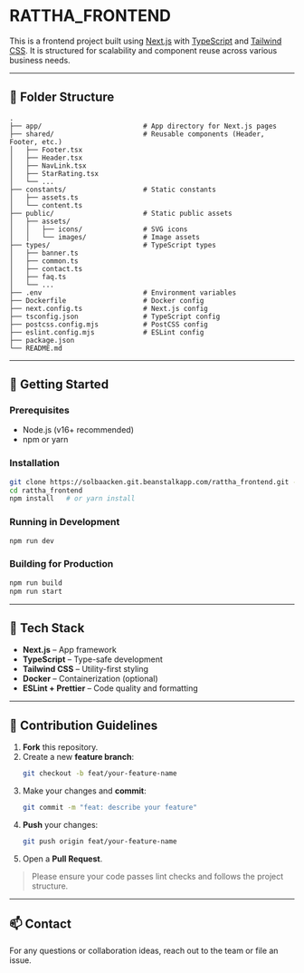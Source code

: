 
# RATTHA_FRONTEND

This is a frontend project built using [Next.js](https://nextjs.org/) with [TypeScript](https://www.typescriptlang.org/) and [Tailwind CSS](https://tailwindcss.com/). It is structured for scalability and component reuse across various business needs.

---

## 📁 Folder Structure

```
.
├── app/                         # App directory for Next.js pages
├── shared/                      # Reusable components (Header, Footer, etc.)
│   ├── Footer.tsx
│   ├── Header.tsx
│   ├── NavLink.tsx
│   ├── StarRating.tsx
│   └── ...
├── constants/                   # Static constants
│   ├── assets.ts
│   └── content.ts
├── public/                      # Static public assets
│   ├── assets/
│   │   ├── icons/               # SVG icons
│   │   └── images/              # Image assets
├── types/                       # TypeScript types
│   ├── banner.ts
│   ├── common.ts
│   ├── contact.ts
│   ├── faq.ts
│   └── ...
├── .env                         # Environment variables
├── Dockerfile                   # Docker config
├── next.config.ts               # Next.js config
├── tsconfig.json                # TypeScript config
├── postcss.config.mjs           # PostCSS config
├── eslint.config.mjs            # ESLint config
├── package.json
└── README.md
```

---

## 🚀 Getting Started

### Prerequisites

- Node.js (v16+ recommended)
- npm or yarn

### Installation

```bash
git clone https://solbaacken.git.beanstalkapp.com/rattha_frontend.git -o beanstalk
cd rattha_frontend
npm install   # or yarn install
```

### Running in Development

```bash
npm run dev
```

### Building for Production

```bash
npm run build
npm run start
```

---

## 🧩 Tech Stack

- **Next.js** – App framework
- **TypeScript** – Type-safe development
- **Tailwind CSS** – Utility-first styling
- **Docker** – Containerization (optional)
- **ESLint + Prettier** – Code quality and formatting

---

## 🤝 Contribution Guidelines

1. **Fork** this repository.
2. Create a new **feature branch**:
   ```bash
   git checkout -b feat/your-feature-name
   ```
3. Make your changes and **commit**:
   ```bash
   git commit -m "feat: describe your feature"
   ```
4. **Push** your changes:
   ```bash
   git push origin feat/your-feature-name
   ```
5. Open a **Pull Request**.

> Please ensure your code passes lint checks and follows the project structure.

---

## 📫 Contact

For any questions or collaboration ideas, reach out to the team or file an issue.

